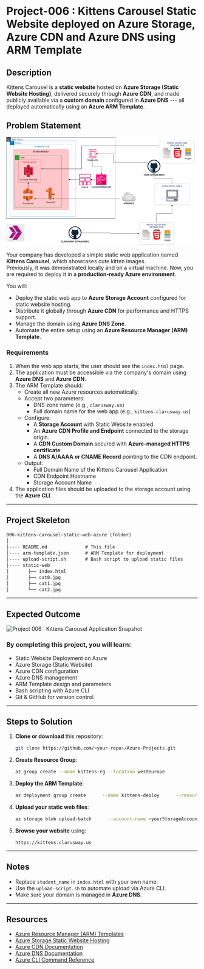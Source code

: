# Project-006 : Kittens Carousel Static Website deployed on Azure Storage, Azure CDN and Azure DNS using ARM Template

## Description

Kittens Carousel is a **static website** hosted on **Azure Storage
(Static Website Hosting)**, delivered securely through **Azure CDN**,
and made publicly available via a **custom domain** configured in
**Azure DNS** --- all deployed automatically using an **Azure ARM
Template**.

## Problem Statement

![Project_006](Project_006.png)

Your company has developed a simple static web application named
**Kittens Carousel**, which showcases cute kitten images.\
Previously, it was demonstrated locally and on a virtual machine. Now,
you are required to deploy it in a **production-ready Azure
environment**.

You will:

-   Deploy the static web app to **Azure Storage Account** configured
    for static website hosting.
-   Distribute it globally through **Azure CDN** for performance and
    HTTPS support.
-   Manage the domain using **Azure DNS Zone**.
-   Automate the entire setup using an **Azure Resource Manager (ARM)
    Template**.

### Requirements

1.  When the web app starts, the user should see the `index.html` page.
2.  The application must be accessible via the company's domain using
    **Azure DNS** and **Azure CDN**.
3.  The ARM Template should:
    -   Create all new Azure resources automatically.
    -   Accept two parameters:
        -   DNS zone name (e.g., `clarusway.us`)
        -   Full domain name for the web app (e.g.,
            `kittens.clarusway.us`)
    -   Configure:
        -   A **Storage Account** with Static Website enabled.
        -   An **Azure CDN Profile and Endpoint** connected to the
            storage origin.
        -   A **CDN Custom Domain** secured with **Azure-managed HTTPS
            certificate**.
        -   A **DNS A/AAAA or CNAME Record** pointing to the CDN
            endpoint.
    -   Output:
        -   Full Domain Name of the Kittens Carousel Application
        -   CDN Endpoint Hostname
        -   Storage Account Name
4.  The application files should be uploaded to the storage account
    using the **Azure CLI**.

------------------------------------------------------------------------

## Project Skeleton

``` text
006-kittens-carousel-static-web-azure (folder)
│
│---- README.md              # This file
│---- arm-template.json      # ARM Template for deployment
│---- upload-script.sh       # Bash script to upload static files
│---- static-web
│       ├── index.html
│       ├── cat0.jpg
│       ├── cat1.jpg
│       └── cat2.jpg
```

------------------------------------------------------------------------

## Expected Outcome

![Project 006 : Kittens Carousel Application
Snapshot](./project-006-snapshot.png)

### By completing this project, you will learn:

-   Static Website Deployment on Azure
-   Azure Storage (Static Website)
-   Azure CDN configuration
-   Azure DNS management
-   ARM Template design and parameters
-   Bash scripting with Azure CLI
-   Git & GitHub for version control

------------------------------------------------------------------------

## Steps to Solution

1.  **Clone or download** this repository:

    ``` bash
    git clone https://github.com/<your-repo>/Azure-Projects.git
    ```

2.  **Create Resource Group**:

    ``` bash
    az group create --name kittens-rg --location westeurope
    ```

3.  **Deploy the ARM Template**:

    ``` bash
    az deployment group create      --name kittens-deploy      --resource-group kittens-rg      --template-file arm-template.json      --parameters dnsZoneName=clarusway.us fullDomainName=kittens.clarusway.us
    ```

4.  **Upload your static web files**:

    ``` bash
    az storage blob upload-batch      --account-name <yourStorageAccountName>      --destination '$web'      --source ./static-web
    ```

5.  **Browse your website** using:

        https://kittens.clarusway.us

------------------------------------------------------------------------

## Notes

-   Replace `student_name` in `index.html` with your own name.
-   Use the `upload-script.sh` to automate upload via Azure CLI.
-   Make sure your domain is managed in **Azure DNS**.

------------------------------------------------------------------------

## Resources

-   [Azure Resource Manager (ARM)
    Templates](https://learn.microsoft.com/en-us/azure/azure-resource-manager/templates/overview)
-   [Azure Storage Static Website
    Hosting](https://learn.microsoft.com/en-us/azure/storage/blobs/storage-blob-static-website)
-   [Azure CDN
    Documentation](https://learn.microsoft.com/en-us/azure/cdn/)
-   [Azure DNS
    Documentation](https://learn.microsoft.com/en-us/azure/dns/)
-   [Azure CLI Command
    Reference](https://learn.microsoft.com/en-us/cli/azure/)

